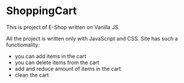 # ShoppingCart
This is project of E-Shop written on Vanilla JS.

All the project is written only with JavaScript and CSS. Site has such a functiomality:
- you can add items in the cart
- you can delete items from the cart
- add and reduce amount of items in the cart
- clean the cart
